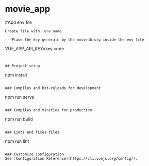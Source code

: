 # movie_app

#Add env file
```
Create file with .env name 

---Place the key generate by the moviedb.org inside the env file
```
VUE_APP_API_KEY=key code
```


## Project setup
```
npm install
```

### Compiles and hot-reloads for development
```
npm run serve
```

### Compiles and minifies for production
```
npm run build
```

### Lints and fixes files
```
npm run lint
```

### Customize configuration
See [Configuration Reference](https://cli.vuejs.org/config/).
